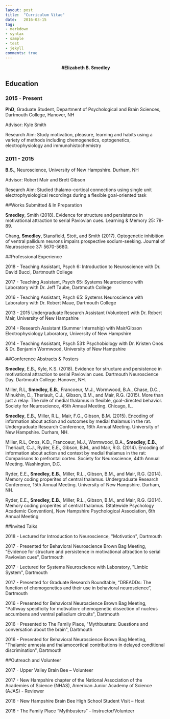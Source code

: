 ```yaml
---
layout: post
title:  "Curriculum Vitae"
date:   2016-03-15
tag:
- markdown 
- syntax
- sample
- test
- jekyll
comments: true
---
```

<center><b>#Elizabeth B. Smedley</b></center>

## Education

### 2015 - Present 
  **PhD**, Graduate Student, Department of Psychological and Brain Sciences, Dartmouth College, Hanover, NH 
  
  Advisor: Kyle Smith 
  
  Research Aim: Study motivation, pleasure, learning and habits using a variety of methods including chemogenetics, optogenetics, electrophysiology and immunohistochemistry


### 2011 - 2015 
  **B.S.**, Neuroscience, University of New Hampshire. Durham, NH
  
  Advisor: Robert Mair and Brett Gibson
  
  Research Aim: Studied thalamo-cortical connections using single unit electrophysiological recordings during a flexible goal-oriented task


##Works Submitted & In Preparation

  **Smedley**, Smith (2018). Evidence for structure and persistence in motivational attraction to serial Pavlovian cues. Learning & Memory 25: 78-89.
  
  Chang, **Smedley**, Stansfield, Stott, and Smith (2017). Optogenetic inhibition of ventral pallidum neurons impairs prospective sodium-seeking. Journal of Neuroscience 37: 5670-5680.

##Professional Experience

  2018 - Teaching Assistant, Psych 6: Introduction to Neuroscience with Dr. David Bucci, Dartmouth College
  
  2017 - Teaching Assistant, Psych 65: Systems Neuroscience with Laboratory with Dr. Jeff Taube, Dartmouth College
  
  2016 - Teaching Assistant, Psych 65: Systems Neuroscience with Laboratory with Dr. Robert Maue, Dartmouth College
  
  2013 - 2015 Undergraduate Research Assistant (Volunteer) with Dr. Robert Mair, University of New Hampshire
  
  2014 - Research Assistant (Summer Internship) with Mair/Gibson Electrophysiology Laboratory, University of New Hampshire             	
  
  2014 - Teaching Assistant, Psych 531: Psychobiology with Dr. Kristen Onos & Dr. Benjamin Wormwood, University of New Hampshire             

##Conference Abstracts & Posters

  **Smedley**, E.B., Kyle, K.S. (2018). Evidence for structure and persistence in motivational attraction to serial Pavlovian cues. Dartmouth Neuroscience Day. Dartmouth College. Hanover, NH.
  
  Miller, R.L, **Smedley, E.B.**, Francoeur, M.J., Wormwood, B.A., Chase, D.C., Minukhin, D., Theriault, C.J., Gibson, B.M., and Mair, R.G. (2015). More than just a relay: The role of medial thalamus in flexible, goal-directed behavior. Society for Neuroscience, 45th Annual Meeting. Chicago, IL.
  
  **Smedley**, E.B., Miller, R.L., Mair, F.G., Gibson, B.M. (2015). Encoding of information about action and outcomes by medial thalamus in the rat. Undergraduate Research Conference, 16th Annual Meeting. University of New Hampshire. Durham, NH.
  
  Miller, R.L, Onos, K.D., Francoeur, M.J., Wormwood, B.A., **Smedley, E.B.**, Theriault, C.J., Ryder, E.E., Gibson, B.M., and Mair, R.G. (2014). Encoding of information about action and context by medial thalamus in the rat: Comparisons to prefrontal cortex. Society for Neuroscience, 44th Annual Meeting. Washington, D.C.
  
  Ryder, E.E., **Smedley, E.B.**, Miller, R.L., Gibson, B.M., and Mair, R.G. (2014). Memory coding properites of central thalamus. Undergraduate Research Conference, 15th Annual Meeting. University of New Hampshire. Durham, NH.
  
  Ryder, E.E., **Smedley, E.B.**, Miller, R.L., Gibson, B.M., and Mair, R.G. (2014). Memory coding properites of central thalamus. (Statewide Psychology Academic Convention), New Hampshire Psychological Association, 6th Annual Meeting 

##Invited Talks

  2018 - Lectured for Introduction to Neuroscience, "Motivation", Dartmouth
  
  2017 - Presented for Behavioral Neuroscience Brown Bag Meeting, "Evidence for structure and persistence in motivational attraction to serial Pavlovian cues", Dartmouth
  
  2017 - Lectured for Systems Neuroscience with Laboratory, "Limbic System", Dartmouth
  
  2017 - Presented for Graduate Research Roundtable, “DREADDs: The function of chemogenetics and their use in behavioral neuroscience”, Dartmouth
  
  2016 - Presented for Behavioral Neuroscience Brown Bag Meeting, "Pathway specificity for motivation: chemogenetic dissection of nucleus accumbens and ventral palladium circuits", Dartmouth
  
  2016 - Presented to The Family Place, "Mythbusters: Questions and conversation about the brain", Dartmouth
  
  2016 - Presented for Behavioral Neuroscience Brown Bag Meeting, "Thalamic amnesia and thalamocortical contributions in delayed conditional discrimination", Dartmouth

##Outreach and Volunteer
  
  2017 - Upper Valley Brain Bee – Volunteer
  
  2017 - New Hampshire chapter of the National Association of the Academies of Science (NHAS), American Junior Academy of Science (AJAS) - Reviewer 
  
  2016 - New Hampshire Brain Bee High School Student Visit – Host 
  
  2016 - The Family Place “Mythbusters” – Instructor/Volunteer 
      
